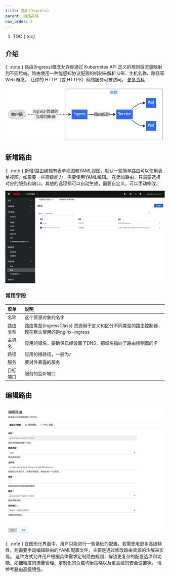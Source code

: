 ```yaml
---
title: 路由(Ingress)
parent: 网络存储
nav_order: 2
---
```


1. TOC
{:toc}

## 介绍

{: .note }
路由(Ingress)概念允许你通过 Kubernetes API 定义的规则将流量映射到不同后端。路由使用一种能感知协议配置的机制来解析 URI、主机名称、路径等 Web 概念， 让你的 HTTP（或 HTTPS）网络服务可被访问。
[更多资料](https://kubernetes.io/zh-cn/docs/concepts/services-networking/ingress/)

![](imgs/ingress.png)


## 新增路由

{: .note }
新增/路由编辑有表单视图和YAML视图，默认一些简单路由可以使用表单视图，如果要一些高级能力，需要使用YAML编辑。
在添加路由，只需要选择对应的服务和端口，其他的选项都可以自动生成，需要自定义，可以手动修改。

![create-ingress.gif](imgs/create-ingress.gif)

 ### 常用字段 

| 菜单   | 说明                                                           |
|:-----|:-------------------------------------------------------------|
| 名称   | 这个资源对象的名字                                                    |
| 路由类型 | 路由类型(IngressClass) 资源用于定义和区分不同类型的路由控制器，现在默认使用的是nginx-ingress |
| 主机名  | 应用的域名，要确保已经设置了DNS，把域名指向了路由控制器的IP                             |
| 路径   | 应用的根路径，一般为`/`                                                |
| 服务   | 要对外暴露的服务                                                     |
| 目标端口 | 服务的监听端口                                                      |



## 编辑路由

![](imgs/edit-ingress.png)

{: .note }
在图形化界面中，用户只能进行一些基础的配置。若需使用更多高级特性，则需要手动编辑路由的YAML配置文件，主要是通过修改路由资源的注解来实现。
这种方式允许用户根据具体需求定制路由规则，解锁更复杂的配置选项和功能，如细粒度的流量管理、定制化的负载均衡策略以及更高级的安全设置等。
请参考[路由高级特性](https://www.w3ccoo.com/nginx/nginx_ingress_annotations.html)。

